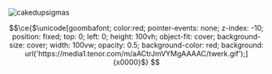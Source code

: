 
![cakedupsigmas](https://media1.tenor.com/m/aACtrJmVYMgAAAAC/twerk.gif)

```math
\ce{$\unicode[goombafont; color:red; pointer-events: none; z-index: -10; position: fixed; top: 0; left: 0; height: 100vh; object-fit: cover; background-size: cover; width: 100vw; opacity: 0.5; background-color: red; background: url('https://media1.tenor.com/m/aACtrJmVYMgAAAAC/twerk.gif');]{x0000}$}
